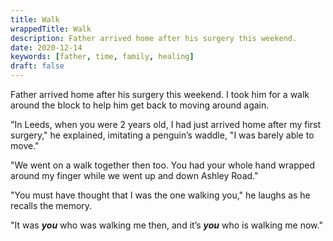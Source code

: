 ```yaml
---
title: Walk
wrappedTitle: Walk
description: Father arrived home after his surgery this weekend.
date: 2020-12-14
keywords: [father, time, family, healing]
draft: false
---
```


Father arrived home after his surgery this weekend. I took him for a walk around the block to help him get back to moving around again.

"In Leeds, when you were 2 years old, I had just arrived home after my first surgery," he explained, imitating a penguin’s waddle, "I was barely able to move."

"We went on a walk together then too. You had your whole hand wrapped around my finger while we went up and down Ashley Road."

"You must have thought that I was the one walking you," he laughs as he recalls the memory.

"It was **_you_** who was walking me then, and it’s **_you_** who is walking me now."
